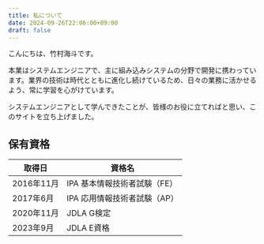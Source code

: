 ```yaml
---
title: 私について
date: 2024-09-26T22:06:00+09:00
draft: false
---
```


こんにちは、竹村海斗です。

本業はシステムエンジニアで、主に組み込みシステムの分野で開発に携わっています。業界の技術は時代とともに進化し続けているため、日々の業務に活かせるよう、常に学習を心がけています。

システムエンジニアとして学んできたことが、皆様のお役に立てればと思い、このサイトを立ち上げました。

## 保有資格

|取得日    |資格名                      |
|----------|----------------------------|
|2016年11月|IPA 基本情報技術者試験（FE）|
|2017年6月 |IPA 応用情報技術者試験（AP）|
|2020年11月|JDLA G検定                  |
|2023年9月 |JDLA E資格                  |
